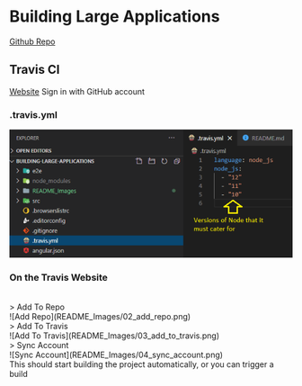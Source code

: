 # Building Large Applications

[Github Repo](https://github.com/jarrod-kallis/angular-building-large-applications)

## Travis CI

[Website](https://travis-ci.org/)
Sign in with GitHub account

### .travis.yml

![Travis Setup File](README_Images/01_versions_of_node_to_test.png)

### On the Travis Website

<br>
> Add To Repo
<br>
![Add Repo](README_Images/02_add_repo.png)

<br>
> Add To Travis
<br>
![Add To Travis](README_Images/03_add_to_travis.png)

<br>
> Sync Account
<br>
![Sync Account](README_Images/04_sync_account.png)

<br>
This should start building the project automatically, or you can trigger a build
